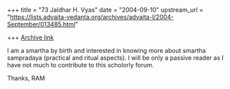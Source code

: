 +++
title = "73 Jaldhar H. Vyas"
date = "2004-09-10"
upstream_url = "https://lists.advaita-vedanta.org/archives/advaita-l/2004-September/013485.html"

+++
[Archive link](https://lists.advaita-vedanta.org/archives/advaita-l/2004-September/013485.html)

 I am a smartha by birth and interested in knowing more about smartha
sampradaya (practical and ritual aspects). I will be only a passive reader
as I have not much to contribute to this scholorly forum.

Thanks,
RAM


